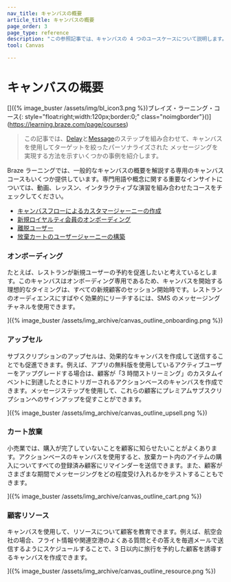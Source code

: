 ```yaml
---
nav_title: キャンバスの概要
article_title: キャンバスの概要
page_order: 3
page_type: reference
description: "この参照記事では、キャンバスの 4 つのユースケースについて説明します。"
tool: Canvas

---
```


# キャンバスの概要

[]({% image_buster /assets/img/bl_icon3.png %})ブレイズ・ラーニング・コース{: style="float:right;width:120px;border:0;" class="noimgborder"}()](https://learning.braze.com/page/courses)

> この記事では、[Delay]({{site.baseurl}}/user_guide/engagement_tools/canvas/canvas_components/delay_step/)と[Message]({{site.baseurl}}/user_guide/engagement_tools/canvas/canvas_components/message_step/)のステップを組み合わせて、キャンバスを使用してターゲットを絞ったパーソナライズされた メッセージングを実現する方法を示すいくつかの事例を紹介します。

Braze ラーニングでは、一般的なキャンバスの概要を解説する専用のキャンバスコースもいくつか提供しています。専門用語や概念に関する重要なインサイトについては、動画、レッスン、インタラクティブな演習を組み合わせたコースをチェックしてください。

- [キャンバスフローによるカスタマージャーニーの作成](https://learning.braze.com/create-customer-journeys-with-canvas-flow)
- [新規ロイヤルティ会員のオンボーディング](https://learning.braze.com/new-loyalty-member-onboarding)
- [離脱ユーザー](https://learning.braze.com/lapsing-users)
- [放棄カートのユーザージャーニーの構築](https://learning.braze.com/build-an-abandoned-cart-user-journey)

### オンボーディング

たとえば、レストランが新規ユーザーの予約を促進したいと考えているとします。このキャンバスはオンボーディング専用であるため、キャンバスを開始する理想的なタイミングは、すべての新規顧客のセッション開始時です。レストランのオーディエンスにすばやく効果的にリーチするには、SMS のメッセージングチャネルを使用できます。

]({% image_buster /assets/img_archive/canvas_outline_onboarding.png %})

### アップセル

サブスクリプションのアップセルは、効果的なキャンバスを作成して送信することでも促進できます。例えば、アプリの無料版を使用しているアクティブユーザーをアップグレードする場合は、顧客が「3 時間ストリーミング」のカスタムイベントに到達したときにトリガーされるアクションベースのキャンバスを作成できます。メッセージステップを使用して、これらの顧客にプレミアムサブスクリプションへのサインアップを促すことができます。

]({% image_buster /assets/img_archive/canvas_outline_upsell.png %})

### カート放棄

小売業では、購入が完了していないことを顧客に知らせたいことがよくあります。アクションベースのキャンバスを使用すると、放棄カート内のアイテムの購入についてすべての登録済み顧客にリマインダーを送信できます。また、顧客がさまざまな期間でメッセージングをどの程度受け入れるかをテストすることもできます。

]({% image_buster /assets/img_archive/canvas_outline_cart.png %})

### 顧客リソース

キャンバスを使用して、リソースについて顧客を教育できます。例えば、航空会社の場合、フライト情報や関連空港のよくある質問とその答えを毎週メールで送信するようにスケジュールすることで、3 日以内に旅行を予約した顧客を誘導するキャンバスを作成できます。

]({% image_buster /assets/img_archive/canvas_outline_resource.png %})
